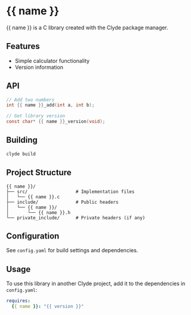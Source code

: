 # {{ name }}

{{ name }} is a C library created with the Clyde package manager.

## Features

- Simple calculator functionality
- Version information

## API

```c
// Add two numbers
int {{ name }}_add(int a, int b);

// Get library version
const char* {{ name }}_version(void);
```

## Building

```bash
clyde build
```

## Project Structure

```
{{ name }}/
├── src/                  # Implementation files
│   └── {{ name }}.c
├── include/              # Public headers
│   └── {{ name }}/
│       └── {{ name }}.h
└── private_include/      # Private headers (if any)
```

## Configuration

See `config.yaml` for build settings and dependencies.

## Usage

To use this library in another Clyde project, add it to the dependencies in `config.yaml`:

```yaml
requires:
  {{ name }}: "{{ version }}"
``` 